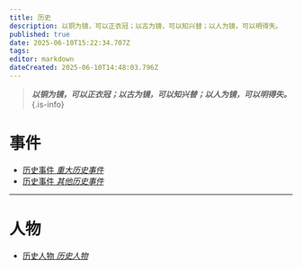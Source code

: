 ```yaml
---
title: 历史
description: 以铜为镜，可以正衣冠；以古为镜，可以知兴替；以人为镜，可以明得失。
published: true
date: 2025-06-10T15:22:34.707Z
tags: 
editor: markdown
dateCreated: 2025-06-10T14:48:03.796Z
---
```



> ***以铜为镜，可以正衣冠；以古为镜，可以知兴替；以人为镜，可以明得失。***
{.is-info}

# 事件

<ul class="links-list">
  <li>
    <a href="/智识库/档案馆/历史/重大历史事件" class="is-internal-link is-valid-page">历史事件
      <em>重大历史事件</em>
    </a>
  </li>
 <li>
    <a href="/智识库/档案馆/历史/其他历史事件" class="is-internal-link is-valid-page">历史事件
      <em>其他历史事件</em>
    </a>
  </li>
</ul>

---

# 人物

<ul class="links-list">
  <li>
    <a href="/智识库/档案馆/历史/历史人物" class="is-internal-link is-valid-page">历史人物
      <em>历史人物</em>
    </a>
  </li>
</ul>